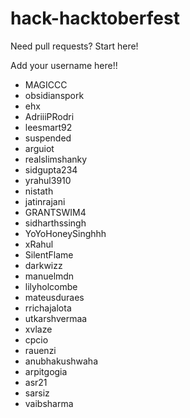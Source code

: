 # hack-hacktoberfest
Need pull requests? Start here!

Add your username here!!

- MAGICCC
- obsidianspork
- ehx
- AdriiiPRodri
- leesmart92
- suspended
- arguiot
- realslimshanky
- sidgupta234
- yrahul3910
- nistath
- jatinrajani
- GRANTSWIM4
- sidharthssingh
- YoYoHoneySinghhh
- xRahul
- SilentFlame
- darkwizz
- manuelmdn
- lilyholcombe
- mateusduraes
- rrichajalota
- utkarshvermaa
- xvlaze
- cpcio
- rauenzi
- anubhakushwaha
- arpitgogia
- asr21
- sarsiz
- vaibsharma
